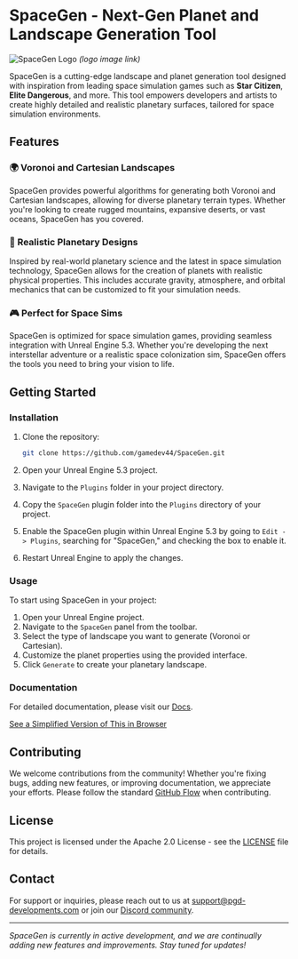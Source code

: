

# SpaceGen - Next-Gen Planet and Landscape Generation Tool

![SpaceGen Logo](https://www.lobotz.com/wp-content/uploads/edd/2021/09/SP2-870x544.jpg) *(logo image link)*

SpaceGen is a cutting-edge landscape and planet generation tool designed with inspiration from leading space simulation games such as **Star Citizen**, **Elite Dangerous**, and more. This tool empowers developers and artists to create highly detailed and realistic planetary surfaces, tailored for space simulation environments.

## Features

### 🌍 Voronoi and Cartesian Landscapes
SpaceGen provides powerful algorithms for generating both Voronoi and Cartesian landscapes, allowing for diverse planetary terrain types. Whether you're looking to create rugged mountains, expansive deserts, or vast oceans, SpaceGen has you covered.

### 🌌 Realistic Planetary Designs
Inspired by real-world planetary science and the latest in space simulation technology, SpaceGen allows for the creation of planets with realistic physical properties. This includes accurate gravity, atmosphere, and orbital mechanics that can be customized to fit your simulation needs.

### 🎮 Perfect for Space Sims
SpaceGen is optimized for space simulation games, providing seamless integration with Unreal Engine 5.3. Whether you're developing the next interstellar adventure or a realistic space colonization sim, SpaceGen offers the tools you need to bring your vision to life.

## Getting Started

### Installation

1. Clone the repository:

   ```bash
   git clone https://github.com/gamedev44/SpaceGen.git
   ```

2. Open your Unreal Engine 5.3 project.

3. Navigate to the `Plugins` folder in your project directory.

4. Copy the `SpaceGen` plugin folder into the `Plugins` directory of your project.

5. Enable the SpaceGen plugin within Unreal Engine 5.3 by going to `Edit -> Plugins`, searching for "SpaceGen," and checking the box to enable it.

6. Restart Unreal Engine to apply the changes.

### Usage

To start using SpaceGen in your project:

1. Open your Unreal Engine project.
2. Navigate to the `SpaceGen` panel from the toolbar.
3. Select the type of landscape you want to generate (Voronoi or Cartesian).
4. Customize the planet properties using the provided interface.
5. Click `Generate` to create your planetary landscape.

### Documentation

For detailed documentation, please visit our [Docs](https://pgd-developments.w3spaces.com/SpaceGen/Docs/SpaceGenDocumentation.html).


[See a Simplified Version of This in Browser](https://pgd-developments.w3spaces.com/SpaceGen/SpaceGen_BasicConceptWebVersion.html)


## Contributing

We welcome contributions from the community! Whether you're fixing bugs, adding new features, or improving documentation, we appreciate your efforts. Please follow the standard [GitHub Flow](https://guides.github.com/introduction/flow/) when contributing.

## License

This project is licensed under the Apache 2.0 License - see the [LICENSE](LICENSE) file for details.

## Contact

For support or inquiries, please reach out to us at [support@pgd-developments.com](mailto:herrell4@gmail.com) or join our [Discord community](https://discord.gg/AstvAxmpc7).

---

*SpaceGen is currently in active development, and we are continually adding new features and improvements. Stay tuned for updates!*

